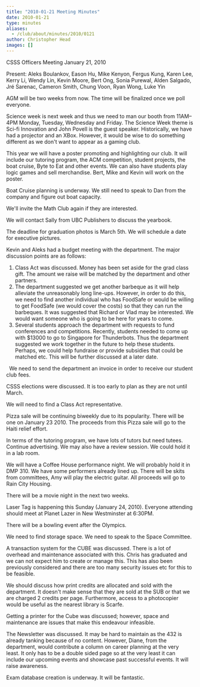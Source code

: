 ```yaml
---
title: "2010-01-21 Meeting Minutes"
date: 2010-01-21
type: minutes
aliases:
  - /club/about/minutes/2010/0121
author: Christopher Head
images: []
---
```


CSSS Officers Meeting
January 21, 2010

Present: Aleks Boulankov, Eason Hu, Mike Kenyon, Fergus Kung, Karen Lee, Kerry Li, Wendy Lin, Kevin Moore, Bert Ong, Sonia Purewal, Alden Salgado, Jré Sarenac, Cameron Smith, Chung Voon, Ryan Wong, Luke Yin

AGM will be two weeks from now. The time will be finalized once we poll everyone.

Science week is next week and thus we need to man our booth from 11AM–4PM Monday, Tuesday, Wednesday and Friday. The Science Week theme is Sci-fi Innovation and John Povell is the guest speaker. Historically, we have had a projector and an XBox. However, it would be wise to do something different as we don't want to appear as a gaming club.

This year we will have a poster promoting and highlighting our club. It will include our tutoring program, the ACM competition, student projects, the boat cruise, Byte to Eat and other events. We can also have students play logic games and sell merchandise. Bert, Mike and Kevin will work on the poster.

Boat Cruise planning is underway. We still need to speak to Dan from the company and figure out boat capacity.

We'll invite the Math Club again if they are interested.

We will contact Sally from UBC Publishers to discuss the yearbook.

The deadline for graduation photos is March 5th. We will schedule a date for executive pictures.

Kevin and Aleks had a budget meeting with the department. The major discussion points are as follows:

1.  Class Act was discussed. Money has been set aside for the grad class gift. The amount we raise will be matched by the department and other partners.
2.  The department suggested we get another barbeque as it will help alleviate the unreasonably long line-ups. However, in order to do this, we need to find another individual who has FoodSafe or would be willing to get FoodSafe (we would cover the costs) so that they can run the barbeques. It was suggested that Richard or Vlad may be interested. We would want someone who is going to be here for years to come.
3.  Several students approach the department with requests to fund conferences and competitions. Recently, students needed to come up with $13000 to go to Singapore for Thunderbots. Thus the department suggested we work together in the future to help these students. Perhaps, we could help fundraise or provide subsidies that could be matched etc. This will be further discussed at a later date.

 
We need to send the department an invoice in order to receive our student club fees.

CSSS elections were discussed. It is too early to plan as they are not until March.

We will need to find a Class Act representative.

Pizza sale will be continuing biweekly due to its popularity. There will be one on January 23 2010. The proceeds from this Pizza sale will go to the Haiti relief effort.

In terms of the tutoring program, we have lots of tutors but need tutees. Continue advertising. We may also have a review session. We could hold it in a lab room.

We will have a Coffee House performance night. We will probably hold it in DMP 310. We have some performers already lined up. There will be skits from committees, Amy will play the electric guitar. All proceeds will go to Rain City Housing.

There will be a movie night in the next two weeks.

Laser Tag is happening this Sunday (January 24, 2010). Everyone attending should meet at Planet Lazer in New Westminster at 6:30PM.

There will be a bowling event after the Olympics.

We need to find storage space. We need to speak to the Space Committee.

A transaction system for the CUBE was discussed. There is a lot of overhead and maintenance associated with this. Chris has graduated and we can not expect him to create or manage this. This has also been previously considered and there are too many security issues etc for this to be feasible.

We should discuss how print credits are allocated and sold with the department. It doesn't make sense that they are sold at the SUB or that we are charged 2 credits per page. Furthermore, access to a photocopier would be useful as the nearest library is Scarfe.

Getting a printer for the Cube was discussed; however, space and maintenance are issues that make this endeavour infeasible.

The Newsletter was discussed. It may be hard to maintain as the 432 is already tanking because of no content. However, Diane, from the department, would contribute a column on career planning at the very least. It only has to be a double sided page so at the very least it can include our upcoming events and showcase past successful events. It will raise awareness.

Exam database creation is underway. It will be fantastic.
